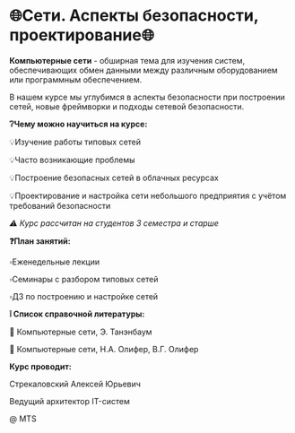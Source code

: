 # 🌐Сети. Аспекты безопасности, проектирование🌐

**Компьютерные сети** - обширная тема для изучения систем, обеспечивающих обмен данными между различным оборудованием или программным обеспечением.

В нашем курсе мы углубимся в аспекты безопасности при построении сетей, новые фреймворки и подходы сетевой безопасности.

**❔Чему можно научиться на курсе:**

💡Изучение работы типовых сетей

💡Часто возникающие проблемы 

💡Построение безопасных сетей в облачных ресурсах

💡Проектирование и настройка сети небольшого предприятия с учётом требований безопасности

*⚠️ Курс рассчитан на студентов 3 семестра и старше*

**❓План занятий:**

▫️Еженедельные лекции

▫️Семинары с разбором типовых сетей 

▫️ДЗ по построению и настройке сетей 

**❕ Список справочной литературы:**

📌 Компьютерные сети, Э. Танэнбаум

📌 Компьютерные сети, Н.А. Олифер, В.Г. Олифер

**Курс проводит:** 

Стрекаловский Алексей Юрьевич

Ведущий архитектор IT-систем

@ MTS
